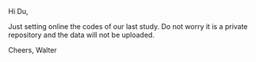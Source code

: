 Hi Du,

Just setting online the codes of our last study. Do not worry it is a private repository and the data will not be uploaded.

Cheers,
Walter